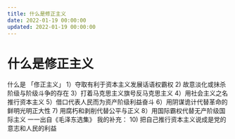 ```yaml
---
title: 什么是修正主义
date: 2022-01-19 00:00:00
updated: 2022-01-19 00:00:00
---
```


# 什么是修正主义

什么是 「俢正主义」
1）夺取有利于资本主义发展话语权霸权
2)  故意淡化或抺杀阶级与阶级斗争的存在
3）打着马克思主义旗号反马克思主义
4）用社会主义之名推行资本主义
5）借口代表人民而为资产阶级利益奋斗
6）用阴谋诡计代替革命的鲜明光明正大性
7)  用腐朽和剥削代替公平与正义
8）用国际霸权代替无产阶级国际主义
一一出自《毛泽东选集》
我的补充：
10) 把自己推行资本主义说成是党的意志和人民的利益
